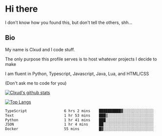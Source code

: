 

# Hi there
I don't know how you found this, but don't tell the others, shh...

## Bio
My name is Clxud and I code stuff.

The only purpose this profile serves is to host whatever projects I decide to make

I am fluent in Python, Typescript, Javascript, Java, Lua, and HTML/CSS



(Don't ask me to code for you)

[![Clxud's github stats](https://github-readme-stats.vercel.app/api?username=cloudwithax&count_private=true&theme=dark&show_icons=true)](https://github.com/anuraghazra/github-readme-stats) 

[![Top Langs](https://github-readme-stats.vercel.app/api/top-langs/?username=cloudwithax&theme=dark)](https://github.com/anuraghazra/github-readme-stats)

<!--START_SECTION:waka-->

```txt
TypeScript                 6 hrs 2 mins    ██████████▓░░░░░░░░░░░░░░   43.32 %
Text                       1 hr 53 mins    ███▒░░░░░░░░░░░░░░░░░░░░░   13.56 %
Python                     1 hr 41 mins    ███░░░░░░░░░░░░░░░░░░░░░░   12.07 %
JSON                       1 hr 4 mins     ██░░░░░░░░░░░░░░░░░░░░░░░   07.67 %
Docker                     55 mins         █▓░░░░░░░░░░░░░░░░░░░░░░░   06.61 %
```

<!--END_SECTION:waka-->







